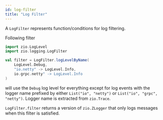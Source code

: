 ```yaml
---
id: log-filter
title: "Log Filter"
---
```


A `LogFilter` represents function/conditions for log filtering.

Following filter

[//]: # (TODO: make snippet type-checked using mdoc)

```scala
import zio.LogLevel
import zio.logging.LogFilter

val filter = LogFilter.logLevelByName(
    LogLevel.Debug,
    "io.netty" -> LogLevel.Info, 
    io.grpc.netty" -> LogLevel.Info
)
```

will use the `Debug` log level for everything except for log events with the logger name
prefixed by either `List("io", "netty")` or `List("io", "grpc", "netty")`.
Logger name is extracted from `zio.Trace`.

`LogFilter.filter` returns a version of `zio.ZLogger` that only logs messages when this filter is satisfied.
